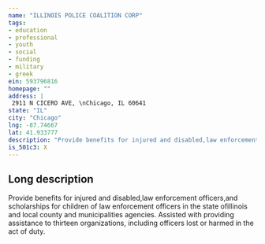 ```yaml
---
name: "ILLINOIS POLICE COALITION CORP"
tags:
- education
- professional
- youth
- social
- funding
- military
- greek
ein: 593796816
homepage: ""
address: |
 2911 N CICERO AVE, \nChicago, IL 60641
state: "IL"
city: "Chicago"
lng: -87.74667
lat: 41.933777
description: "Provide benefits for injured and disabled,law enforcement officers,and scholarships for children of law enforcement officers in the state ofillinois and local county and municipalities agencies. "
is_501c3: X
---
```


## Long description

Provide benefits for injured and disabled,law enforcement officers,and scholarships for children of law enforcement officers in the state ofillinois and local county and municipalities agencies. Assisted with providing assistance to thirteen organizations, including officers lost or harmed in the act of duty. 

